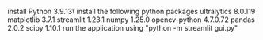 install Python 3.9.13\ 
install the following python packages
	ultralytics           8.0.119 
	matplotlib            3.7.1 
	streamlit             1.23.1 
	numpy                 1.25.0 
	opencv-python         4.7.0.72 
	pandas                2.0.2 
	scipy                 1.10.1 
run the application using "python -m streamlit gui.py" 
